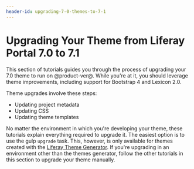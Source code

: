 ```yaml
---
header-id: upgrading-7-0-themes-to-7-1
---
```


# Upgrading Your Theme from Liferay Portal 7.0 to 7.1

This section of tutorials guides you through the process of upgrading your 7.0 
theme to run on @product-ver@. While you're at it, you should leverage theme 
improvements, including support for Bootstrap 4 and Lexicon 2.0. 

Theme upgrades involve these steps:

-  Updating project metadata
-  Updating CSS
-  Updating theme templates

No matter the environment in which you're developing your theme, these tutorials 
explain everything required to upgrade it. The easiest option is to use the 
gulp `upgrade` task. This, however, is only available for themes created with 
the 
[Liferay Theme Generator](/docs/7-1/tutorials/-/knowledge_base/t/creating-themes). 
If you're upgrading in an environment other than the themes generator, follow 
the other tutorials in this section to upgrade your theme manually. 
